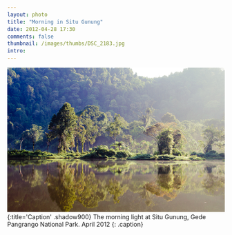 ```yaml
---
layout: photo
title: "Morning in Situ Gunung"
date: 2012-04-28 17:30
comments: false
thumbnail: /images/thumbs/DSC_2183.jpg
intro: 
---
```

![image](/images/DSC_2183.jpg)
{:title='Caption' .shadow900}
The morning light at Situ Gunung, Gede Pangrango National Park. April 2012
{: .caption}
